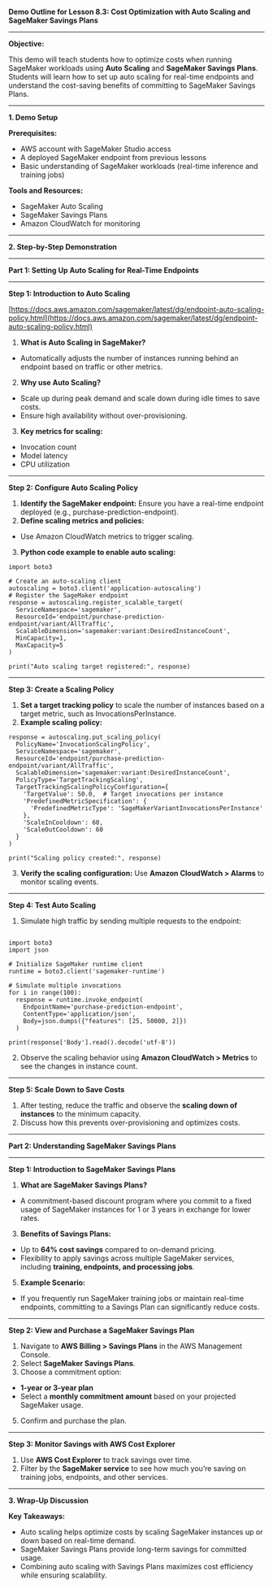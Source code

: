 **Demo Outline for Lesson 8.3: Cost Optimization with Auto Scaling and SageMaker Savings Plans**

----------

**Objective:**

This demo will teach students how to optimize costs when running SageMaker workloads using **Auto Scaling** and **SageMaker Savings Plans**. Students will learn how to set up auto scaling for real-time endpoints and understand the cost-saving benefits of committing to SageMaker Savings Plans.

----------

**1. Demo Setup**

**Prerequisites:**

-   AWS account with SageMaker Studio access
-   A deployed SageMaker endpoint from previous lessons
-   Basic understanding of SageMaker workloads (real-time inference and training jobs)

**Tools and Resources:**

-   SageMaker Auto Scaling
-   SageMaker Savings Plans
-   Amazon CloudWatch for monitoring

----------

**2. Step-by-Step Demonstration**

----------

**Part 1: Setting Up Auto Scaling for Real-Time Endpoints**

----------

**Step 1: Introduction to Auto Scaling**

[https://docs.aws.amazon.com/sagemaker/latest/dg/endpoint-auto-scaling-policy.html](https://docs.aws.amazon.com/sagemaker/latest/dg/endpoint-auto-scaling-policy.html)


1.  **What is Auto Scaling in SageMaker?**

-   Automatically adjusts the number of instances running behind an endpoint based on traffic or other metrics.

2.  **Why use Auto Scaling?**

-   Scale up during peak demand and scale down during idle times to save costs.
-   Ensure high availability without over-provisioning.

3.  **Key metrics for scaling:**

-   Invocation count
-   Model latency
-   CPU utilization

----------

**Step 2: Configure Auto Scaling Policy**

1.  **Identify the SageMaker endpoint:** Ensure you have a real-time endpoint deployed (e.g., purchase-prediction-endpoint).
2.  **Define scaling metrics and policies:**

-   Use Amazon CloudWatch metrics to trigger scaling.

3.  **Python code example to enable auto scaling:**

```
import boto3

# Create an auto-scaling client
autoscaling = boto3.client('application-autoscaling')
# Register the SageMaker endpoint
response = autoscaling.register_scalable_target(
  ServiceNamespace='sagemaker',
  ResourceId='endpoint/purchase-prediction-endpoint/variant/AllTraffic',
  ScalableDimension='sagemaker:variant:DesiredInstanceCount',
  MinCapacity=1,
  MaxCapacity=5
)

print("Auto scaling target registered:", response)
```

----------

**Step 3: Create a Scaling Policy**

1.  **Set a target tracking policy** to scale the number of instances based on a target metric, such as InvocationsPerInstance.
2.  **Example scaling policy:**

```
response = autoscaling.put_scaling_policy(
  PolicyName='InvocationScalingPolicy',
  ServiceNamespace='sagemaker',
  ResourceId='endpoint/purchase-prediction-endpoint/variant/AllTraffic',
  ScalableDimension='sagemaker:variant:DesiredInstanceCount',
  PolicyType='TargetTrackingScaling',
  TargetTrackingScalingPolicyConfiguration={
    'TargetValue': 50.0,  # Target invocations per instance
    'PredefinedMetricSpecification': {
      'PredefinedMetricType': 'SageMakerVariantInvocationsPerInstance'
    },
    'ScaleInCooldown': 60,
    'ScaleOutCooldown': 60
  }
)

print("Scaling policy created:", response)
```

3.  **Verify the scaling configuration:** Use **Amazon CloudWatch > Alarms** to monitor scaling events.

----------

**Step 4: Test Auto Scaling**

1.  Simulate high traffic by sending multiple requests to the endpoint:

```

import boto3
import json

# Initialize SageMaker runtime client
runtime = boto3.client('sagemaker-runtime')

# Simulate multiple invocations
for i in range(100):
  response = runtime.invoke_endpoint(
    EndpointName='purchase-prediction-endpoint',
    ContentType='application/json',
    Body=json.dumps({"features": [25, 50000, 2]})
  )

print(response['Body'].read().decode('utf-8'))
```

2.  Observe the scaling behavior using **Amazon CloudWatch > Metrics** to see the changes in instance count.

----------

**Step 5: Scale Down to Save Costs**

1.  After testing, reduce the traffic and observe the **scaling down of instances** to the minimum capacity.
2.  Discuss how this prevents over-provisioning and optimizes costs.

----------

**Part 2: Understanding SageMaker Savings Plans**

----------

**Step 1: Introduction to SageMaker Savings Plans**

1.  **What are SageMaker Savings Plans?**

-   A commitment-based discount program where you commit to a fixed usage of SageMaker instances for 1 or 3 years in exchange for lower rates.

3.  **Benefits of Savings Plans:**

-   Up to **64% cost savings** compared to on-demand pricing.
-   Flexibility to apply savings across multiple SageMaker services, including **training, endpoints, and processing jobs**.

5.  **Example Scenario:**

-   If you frequently run SageMaker training jobs or maintain real-time endpoints, committing to a Savings Plan can significantly reduce costs.

----------

**Step 2: View and Purchase a SageMaker Savings Plan**

1.  Navigate to **AWS Billing > Savings Plans** in the AWS Management Console.
2.  Select **SageMaker Savings Plans**.
3.  Choose a commitment option:

-   **1-year or 3-year plan**
-   Select a **monthly commitment amount** based on your projected SageMaker usage.

5.  Confirm and purchase the plan.

----------

**Step 3: Monitor Savings with AWS Cost Explorer**

1.  Use **AWS Cost Explorer** to track savings over time.
2.  Filter by the **SageMaker service** to see how much you’re saving on training jobs, endpoints, and other services.

----------

**3. Wrap-Up Discussion**

**Key Takeaways:**

-   Auto scaling helps optimize costs by scaling SageMaker instances up or down based on real-time demand.
-   SageMaker Savings Plans provide long-term savings for committed usage.
-   Combining auto scaling with Savings Plans maximizes cost efficiency while ensuring scalability.

